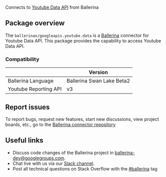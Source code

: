 Connects to [Youtube Data API](https://developers.google.com/youtube/v3/docs) from Ballerina

## Package overview
The `ballerinax/googleapis.youtube.data` is a [Ballerina](https://ballerina.io/) connector for Youtube Data API.
This package provides the capability to access Youtube Data API.

### Compatibility
|                                   | Version                         |
|-----------------------------------|---------------------------------|
| Ballerina Language                | Ballerina Swan Lake Beta2       | 
| Youtube Reporting API             | v3                              |

## Report issues
To report bugs, request new features, start new discussions, view project boards, etc., go to the [Ballerina connector repository](https://github.com/ballerina-platform/ballerinax-openapi-connectors)

## Useful links
- Discuss code changes of the Ballerina project in [ballerina-dev@googlegroups.com](mailto:ballerina-dev@googlegroups.com).
- Chat live with us via our [Slack channel](https://ballerina.io/community/slack/).
- Post all technical questions on Stack Overflow with the [#ballerina](https://stackoverflow.com/questions/tagged/ballerina) tag
